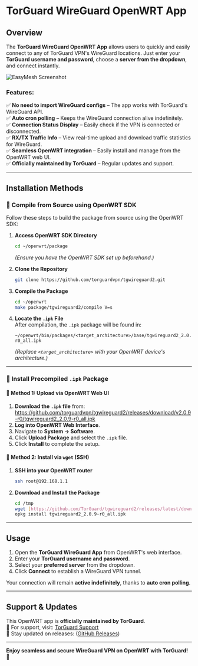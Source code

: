 # TorGuard WireGuard OpenWRT App  

## Overview  
The **TorGuard WireGuard OpenWRT App** allows users to quickly and easily connect to any of TorGuard VPN's WireGuard locations. Just enter your **TorGuard username and password**, choose a **server from the dropdown**, and connect instantly. 

![EasyMesh Screenshot](https://github.com/torguardvpn/luci-app-easymesh/raw/main/images/1740359720850.png)

### Features:  
✅ **No need to import WireGuard configs** – The app works with TorGuard's WireGuard API.  
✅ **Auto cron polling** – Keeps the WireGuard connection alive indefinitely.  
✅ **Connection Status Display** – Easily check if the VPN is connected or disconnected.  
✅ **RX/TX Traffic Info** – View real-time upload and download traffic statistics for WireGuard.  
✅ **Seamless OpenWRT integration** – Easily install and manage from the OpenWRT web UI.  
✅ **Officially maintained by TorGuard** – Regular updates and support. 


---

## Installation Methods  

### 🔹 Compile from Source using OpenWRT SDK  

Follow these steps to build the package from source using the OpenWRT SDK:  

1. **Access OpenWRT SDK Directory**  
   ```bash
   cd ~/openwrt/package
   ```
   *(Ensure you have the OpenWRT SDK set up beforehand.)*  

2. **Clone the Repository**  
   ```bash
   git clone https://github.com/torguardvpn/tgwireguard2.git
   ```

3. **Compile the Package**  
   ```bash
   cd ~/openwrt
   make package/tgwireguard2/compile V=s
   ```

4. **Locate the `.ipk` File**  
   After compilation, the `.ipk` package will be found in:  
   ```
   ~/openwrt/bin/packages/<target_architecture>/base/tgwireguard2_2.0.9-r0_all.ipk
   ```
   *(Replace `<target_architecture>` with your OpenWRT device's architecture.)*  

---

### 🔹 Install Precompiled `.ipk` Package  

#### 📌 Method 1: Upload via OpenWRT Web UI  
1. **Download the `.ipk` file** from: https://github.com/torguardvpn/tgwireguard2/releases/download/v2.0.9-r0/tgwireguard2_2.0.9-r0_all.ipk  
2. **Log into OpenWRT Web Interface**.  
3. Navigate to **System → Software**.  
4. Click **Upload Package** and select the `.ipk` file.  
5. Click **Install** to complete the setup.  

#### 📌 Method 2: Install via `wget` (SSH)  
1. **SSH into your OpenWRT router**  
   ```bash
   ssh root@192.168.1.1
   ```

2. **Download and Install the Package**  
   ```bash
   cd /tmp
   wget [https://github.com/TorGuard/tgwireguard2/releases/latest/download/torguard-wireguard-openwrt.ipk](https://github.com/torguardvpn/tgwireguard2/releases/download/v2.0.9-r0/tgwireguard2_2.0.9-r0_all.ipk)
   opkg install tgwireguard2_2.0.9-r0_all.ipk
   ```

---

## Usage  

1. Open the **TorGuard WireGuard App** from OpenWRT's web interface.  
2. Enter your **TorGuard username and password**.  
3. Select your **preferred server** from the dropdown.  
4. Click **Connect** to establish a WireGuard VPN tunnel.  

Your connection will remain **active indefinitely**, thanks to **auto cron polling**.  

---

## Support & Updates  
This OpenWRT app is **officially maintained by TorGuard**.  
🔗 For support, visit: [TorGuard Support](https://torguard.net/)  
🚀 Stay updated on releases: ([GitHub Releases](https://github.com/torguardvpn/tgwireguard2/releases/))  

---

**Enjoy seamless and secure WireGuard VPN on OpenWRT with TorGuard!** 🎉
